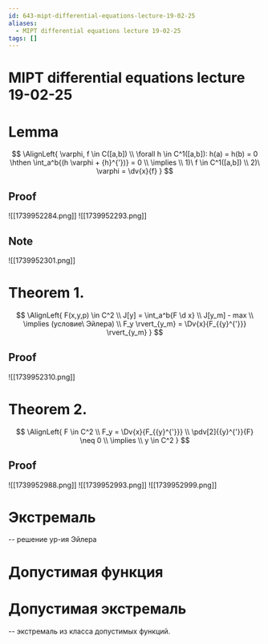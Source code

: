 ```yaml
---
id: 643-mipt-differential-equations-lecture-19-02-25
aliases:
  - MIPT differential equations lecture 19-02-25
tags: []
---
```


# MIPT differential equations lecture 19-02-25

# Lemma
$$
\AlignLeft{
\varphi, f \in C([a,b]) \\
\forall h \in C^1([a,b]): h(a) = h(b) = 0 \hthen
\int_a^b{(h \varphi + {h}^{'})} = 0 \\
\implies \\
1)\ f \in C^1([a,b]) \\
2)\ \varphi = \dv{x}{f}
}
$$
## Proof
![[1739952284.png]]
![[1739952293.png]]

## Note
![[1739952301.png]]

# Theorem 1.
$$
\AlignLeft{
F(x,y,p) \in C^2 \\
J[y] = \int_a^b{F \d x} \\
J[y_m] - max \\
\implies (условие\ Эйлера) \\
F_y \rvert_{y_m} = \Dv{x}{F_{{y}^{'}}} \rvert_{y_m}
}
$$
## Proof
![[1739952310.png]]

# Theorem 2.
$$
\AlignLeft{
F \in C^2 \\
F_y = \Dv{x}{F_{{y}^{'}}} \\
\pdv[2]{{y}^{'}}{F} \neq 0 \\
\implies \\
y \in C^2
}
$$
## Proof
![[1739952988.png]]
![[1739952993.png]]
![[1739952999.png]]

# Экстремаль
-- решение ур-ия Эйлера

# Допустимая функция

# Допустимая экстремаль
-- экстремаль из класса допустимых функций.

